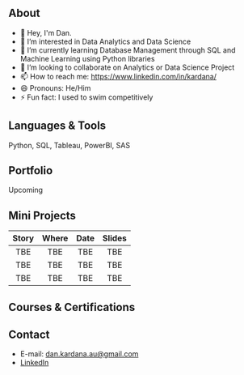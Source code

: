 ## About

- 👋 Hey, I'm Dan.
- 👀 I’m interested in Data Analytics and Data Science
- 🌱 I’m currently learning Database Management through SQL and Machine Learning using Python libraries
- 💞️ I’m looking to collaborate on Analytics or Data Science Project
- 📫 How to reach me: https://www.linkedin.com/in/kardana/
- 😄 Pronouns: He/Him
- ⚡ Fun fact: I used to swim competitively

<!---
taufikkardana/taufikkardana is a ✨ special ✨ repository because its `README.md` (this file) appears on your GitHub profile.
You can click the Preview link to take a look at your changes.
--->

## Languages & Tools
Python, SQL, Tableau, PowerBI, SAS

## Portfolio
Upcoming

## Mini Projects

| Story  | Where | Date | Slides |
| :---: | :---: | :---: | :---: |
| TBE | TBE | TBE | TBE |
| TBE | TBE | TBE | TBE |
| TBE | TBE | TBE | TBE |

## Courses & Certifications

## Contact
- E-mail: dan.kardana.au@gmail.com
- [LinkedIn](https://www.linkedin.com/in/kardana/)
